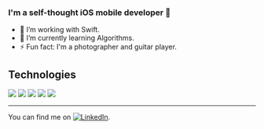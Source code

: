 ### I'm a self-thought iOS mobile developer 👋

- 🔭 I’m working with Swift.
- 🌱 I’m currently learning Algorithms.
- ⚡ Fun fact: I'm a photographer and guitar player.

## Technologies
![](https://img.shields.io/badge/OS-MACOS-informational?style=for-the-badge&logo=apple&logoColor=white)
![](https://img.shields.io/badge/Editor-xCode-informational?style=for-the-badge&logo=xcode&logoColor=white)
![](https://img.shields.io/badge/Code-Swift-informational?style=for-the-badge&logo=swift&logoColor=white&color=orange)
![](https://img.shields.io/badge/Code-Java-informational?style=for-the-badge&logo=java&logoColor=white&color=yellow)
![](https://img.shields.io/badge/Code-JS-informational?style=for-the-badge&logo=javascript&logoColor=white&color=yellow)

***

You can find me on [![LinkedIn][1.1]][1].

[1.1]: https://raw.githubusercontent.com/MartinHeinz/MartinHeinz/master/linkedin-3-16.png (LinkedIn icon without padding)

[1]: https://linkedin.com/in/elai-zuberman-8120a073/
